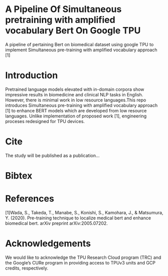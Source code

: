 # A Pipeline Of Simultaneous pretraining with amplified vocabulary Bert On Google TPU
A pipeline of pertaining Bert on biomedical dataset using google TPU to implement Simultaneous pre-training with amplified vocabulary approach [1] 


# Introduction
Pretrained language models elevated with in-domain corpora show impressive results in biomedicine and clinical NLP tasks in English. However, there is minimal work in low resource languages.This repo introduces Simultaneous pre-training with amplified vocabulary approach [1] to enhance BERT models which are developed from low resource languages. Unlike implementation of proposed work [1], engineering proceses redesigned for TPU devices.




#  Cite
The study will be published as a publication...


#  Bibtex

# References
[1]Wada, S., Takeda, T., Manabe, S., Konishi, S., Kamohara, J., & Matsumura, Y. (2020). Pre-training technique to localize medical bert and enhance biomedical bert. arXiv preprint arXiv:2005.07202.


# Acknowledgements
We would like to acknowledge the TPU Research Cloud program (TRC) and the Google’s CURe program in providing access to TPUv3 units and GCP credits, respectively.

